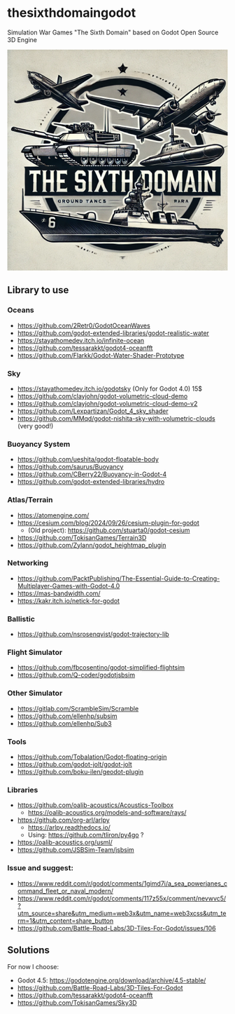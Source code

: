# thesixthdomaingodot
Simulation War Games "The Sixth Domain" based on Godot Open Source 3D Engine

![The Sixth Domain Logo](TheSixthDomainLogo.png)

## Library to use

### Oceans

- https://github.com/2Retr0/GodotOceanWaves
- https://github.com/godot-extended-libraries/godot-realistic-water
- https://stayathomedev.itch.io/infinite-ocean
- https://github.com/tessarakkt/godot4-oceanfft
- https://github.com/Flarkk/Godot-Water-Shader-Prototype

### Sky

- https://stayathomedev.itch.io/godotsky (Only for Godot 4.0) 15$
- https://github.com/clayjohn/godot-volumetric-cloud-demo
- https://github.com/clayjohn/godot-volumetric-cloud-demo-v2
- https://github.com/Lexpartizan/Godot_4_sky_shader
- https://github.com/MMqd/godot-nishita-sky-with-volumetric-clouds (very good!)

### Buoyancy System
- https://github.com/ueshita/godot-floatable-body
- https://github.com/saurus/Buoyancy
- https://github.com/CBerry22/Buoyancy-in-Godot-4
- https://github.com/godot-extended-libraries/hydro

### Atlas/Terrain

- https://atomengine.com/
- https://cesium.com/blog/2024/09/26/cesium-plugin-for-godot
  - (Old project): https://github.com/stuarta0/godot-cesium  
- https://github.com/TokisanGames/Terrain3D
- https://github.com/Zylann/godot_heightmap_plugin

### Networking

- https://github.com/PacktPublishing/The-Essential-Guide-to-Creating-Multiplayer-Games-with-Godot-4.0
- https://mas-bandwidth.com/
- https://kakr.itch.io/netick-for-godot

### Ballistic

- https://github.com/nsrosenqvist/godot-trajectory-lib

### Flight Simulator

- https://github.com/fbcosentino/godot-simplified-flightsim
- https://github.com/Q-coder/godotjsbsim

### Other Simulator

- https://gitlab.com/ScrambleSim/Scramble
- https://github.com/ellenhp/subsim
- https://github.com/ellenhp/Sub3

### Tools

- https://github.com/Tobalation/Godot-floating-origin
- https://github.com/godot-jolt/godot-jolt
- https://github.com/boku-ilen/geodot-plugin

### Libraries

- https://github.com/oalib-acoustics/Acoustics-Toolbox
  - https://oalib-acoustics.org/models-and-software/rays/ 
- https://github.com/org-arl/arlpy
  - https://arlpy.readthedocs.io/
  - Using: https://github.com/tliron/py4go ?
- https://oalib-acoustics.org/usml/
- https://github.com/JSBSim-Team/jsbsim

### Issue and suggest:
- https://www.reddit.com/r/godot/comments/1gimd7i/a_sea_powerjanes_command_fleet_or_naval_modern/
- https://www.reddit.com/r/godot/comments/117z55x/comment/nevwvc5/?utm_source=share&utm_medium=web3x&utm_name=web3xcss&utm_term=1&utm_content=share_button
- https://github.com/Battle-Road-Labs/3D-Tiles-For-Godot/issues/106

## Solutions

For now I choose:

- Godot 4.5: https://godotengine.org/download/archive/4.5-stable/
- https://github.com/Battle-Road-Labs/3D-Tiles-For-Godot
- https://github.com/tessarakkt/godot4-oceanfft
- https://github.com/TokisanGames/Sky3D
